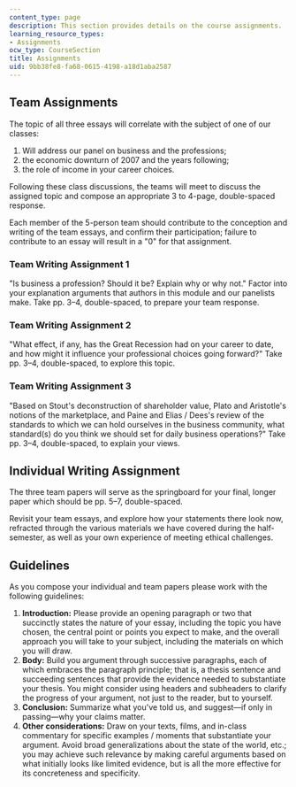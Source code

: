 ```yaml
---
content_type: page
description: This section provides details on the course assignments.
learning_resource_types:
- Assignments
ocw_type: CourseSection
title: Assignments
uid: 9bb38fe8-fa68-0615-4198-a18d1aba2587
---
```


Team Assignments
----------------

The topic of all three essays will correlate with the subject of one of our classes:

1.  Will address our panel on business and the professions;
2.  the economic downturn of 2007 and the years following;
3.  the role of income in your career choices.

Following these class discussions, the teams will meet to discuss the assigned topic and compose an appropriate 3 to 4-page, double-spaced response.

Each member of the 5-person team should contribute to the conception and writing of the team essays, and confirm their participation; failure to contribute to an essay will result in a "0" for that assignment.

### Team Writing Assignment 1

"Is business a profession? Should it be? Explain why or why not." Factor into your explanation arguments that authors in this module and our panelists make. Take pp. 3–4, double-spaced, to prepare your team response.

### Team Writing Assignment 2

"What effect, if any, has the Great Recession had on your career to date, and how might it influence your professional choices going forward?" Take pp. 3–4, double-spaced, to explore this topic.

### Team Writing Assignment 3

"Based on Stout's deconstruction of shareholder value, Plato and Aristotle's notions of the marketplace, and Paine and Elias / Dees's review of the standards to which we can hold ourselves in the business community, what standard(s) do you think we should set for daily business operations?" Take pp. 3–4, double-spaced, to explain your views.

Individual Writing Assignment
-----------------------------

The three team papers will serve as the springboard for your final, longer paper which should be pp. 5–7, double-spaced.

Revisit your team essays, and explore how your statements there look now, refracted through the various materials we have covered during the half-semester, as well as your own experience of meeting ethical challenges.

Guidelines
----------

As you compose your individual and team papers please work with the following guidelines:

1.  **Introduction:** Please provide an opening paragraph or two that succinctly states the nature of your essay, including the topic you have chosen, the central point or points you expect to make, and the overall approach you will take to your subject, including the materials on which you will draw.
2.  **Body:** Build you argument through successive paragraphs, each of which embraces the paragraph principle; that is, a thesis sentence and succeeding sentences that provide the evidence needed to substantiate your thesis. You might consider using headers and subheaders to clarify the progress of your argument, not just to the reader, but to yourself.
3.  **Conclusion:** Summarize what you've told us, and suggest—if only in passing—why your claims matter.
4.  **Other considerations:** Draw on your texts, films, and in-class commentary for specific examples / moments that substantiate your argument. Avoid broad generalizations about the state of the world, etc.; you may achieve such relevance by making careful arguments based on what initially looks like limited evidence, but is all the more effective for its concreteness and specificity.